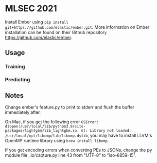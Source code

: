 # MLSEC 2021

Install Ember using `pip install git+https://github.com/elastic/ember.git`. More information on
Ember installation can be found on their Github repository https://github.com/elastic/ember.

## Usage

### Training

### Predicting

## Notes

Change ember's feature.py to print to stderr and flush the buffer immediately after.

On Mac, if you get the following error `OSError: dlopen(/usr/local/lib/python3.9/site-packages/lightgbm/lib_lightgbm.so, 6): Library not loaded: /usr/local/opt/libomp/lib/libomp.dylib`, you may have to install LLVM's OpenMP runtime library using `brew install libomp`.

If you get encoding errors when converting PEs to JSONs, change the py module file \_io/capture.py line 43 from "UTF-8" to "iso-8859-15".

